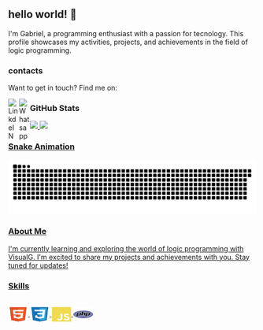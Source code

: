 ## hello world! 👋

I'm Gabriel, a programming enthusiast with a passion for tecnology. This profile showcases my activities, projects, and achievements in the field of logic programming.

### contacts

Want to get in touch? Find me on:

<a target="_blank" href="https://www.linkedin.com/in/gabriel-maciel-625980268/">
  <img align="left" alt="LinkdeIN" width="22px" src="https://cdn.jsdelivr.net/npm/simple-icons@v3/icons/linkedin.svg" />
</a>
<a target="_blank" href="https://api.whatsapp.com/send?phone=31 98461-9428">
  <img align="left" alt="Whatsapp" width="22px" src="https://cdn.jsdelivr.net/npm/simple-icons@v3/icons/whatsapp.svg" />
</a>

### GitHub Stats

<div>
<a href="https://github.com/gabxw">
<img loading="lazy" height="180em" src="https://github-readme-stats.vercel.app/api/top-langs/?username=gabxw&layout=compact&langs_count=7&theme=dracula"/>
<img loading="lazy" height="180em" src="https://github-readme-stats.vercel.app/api?username=gabxw&show_icons=true&theme=dracula&include_all_commits=true&count_private=true"/>
</div>

### Snake Animation

<img loading="lazy" src="https://github.com/gabxw/gabxw/blob/output/github-contribution-grid-snake.svg" />

### About Me

I'm currently learning and exploring the world of logic programming with VisualG. I'm excited to share my projects and achievements with you. Stay tuned for updates!
  
### Skills
  
<div style="display: inline_block"><br>
  <a href="https://github.com/gabxw">
  <img align="center" alt="Gabs-HTML" height="30" width="40" src="https://raw.githubusercontent.com/devicons/devicon/master/icons/html5/html5-original.svg">
  <img align="center" alt="Gabs-CSS" height="30" width="40" src="https://raw.githubusercontent.com/devicons/devicon/master/icons/css3/css3-original.svg">
  <img align="center" alt="Gabs-Js" height="30" width="40" src="https://raw.githubusercontent.com/devicons/devicon/master/icons/javascript/javascript-plain.svg">
  <img align="center" alt="Gabs-PHP" height="30" width="40" src="https://raw.githubusercontent.com/devicons/devicon/master/icons/php/php-original.svg">
</div>
 
</div>
